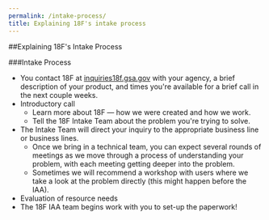 ```yaml
---
permalink: /intake-process/
title: Explaining 18F's intake process
---
```

##Explaining 18F's Intake Process

###Intake Process

* You contact 18F at [inquiries18f.gsa.gov](mailto:inquiries18f.gsa.gov) with your agency, a brief description of your product, and times you're available for a brief call in the next couple weeks. 
* Introductory call
  * Learn more about 18F — how we were created and how we work.
  * Tell the 18F Intake Team about the problem you're trying to solve.
* The Intake Team will direct your inquiry to the appropriate business line or business lines. 
  * Once we bring in a technical team, you can expect several rounds of meetings as we move through a process of understanding your problem, with each meeting getting deeper into the problem.
  * Sometimes we will recommend a workshop with users where we take a look at the problem directly (this might happen before the IAA).
* Evaluation of resource needs
* The 18F IAA team begins work with you to set-up the paperwork!
